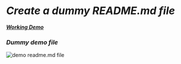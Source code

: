 # _**Create a dummy README.md file**_

[_**Working Demo**_](https://github.com/tanishq-singh-2301/add-visitors-to-github-readme)

### **_Dummy demo file_**

![demo readme.md file](https://gist.githubusercontent.com/tanishq-singh-2301/cc68ed05431fe38341a51f0b3caea483/raw/poster.png)
